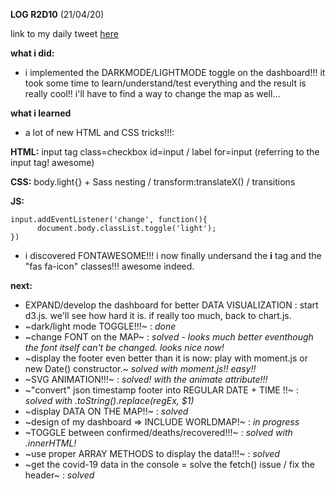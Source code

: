 **LOG R2D10** (21/04/20)

link to my daily tweet [here](https://twitter.com/Nightcoder2/status/1252614148338462721)


**what i did:**

- i implemented the DARKMODE/LIGHTMODE toggle on the dashboard!!! it took some time to learn/understand/test everything and the result is really cool!!
i'll have to find a way to change the map as well...


**what i learned**

- a lot of new HTML and CSS tricks!!!: 

**HTML:** input tag class=checkbox id=input / label for=input (referring to the input tag! awesome) 

**CSS:** body.light{} + Sass nesting / transform:translateX() / transitions 

**JS:** 

```
input.addEventListener('change', function(){
      document.body.classList.toggle('light');
})
```
- i discovered FONTAWESOME!!! i now finally undersand the **i** tag and the "fas fa-icon" classes!!! awesome indeed. 


**next:**

- EXPAND/develop the dashboard for better DATA VISUALIZATION : start d3.js. we'll see how hard it is. if really too much, back to chart.js.
- ~dark/light mode TOGGLE!!!~ : *done*
- ~change FONT on the MAP~ : *solved - looks much better eventhough the font itself can't be changed. looks nice now!* 
- ~display the footer even better than it is now: play with moment.js or new Date() constructor.~ *solved with moment.js!! easy!!*
- ~SVG ANIMATION!!!~ : *solved! with the animate attribute!!!*
- ~"convert" json timestamp footer into REGULAR DATE + TIME !!~ : *solved with .toString().replace(regEx, $1)*
- ~display DATA ON THE MAP!!~ : *solved*
- ~design of my dashboard => INCLUDE WORLDMAP!~ : *in progress* 
- ~TOGGLE between confirmed/deaths/recovered!!!~ : *solved with .innerHTML!* 
- ~use proper ARRAY METHODS to display the data!!!~ : *solved* 
- ~get the covid-19 data in the console = solve the fetch() issue / fix the header~ : *solved*

